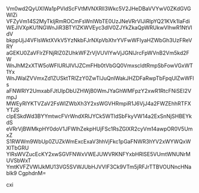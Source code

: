 Vm0wd2QyUXlWa1pPVldScFVtMVNXRll3Wkc5V2JHeDBaVVYwV0ZKdGVGWlZi
VFZyVm14S2MyTkljRmROCmFsWnlWbTE0UzJNeVRrVlJiRlpYQ21KVk1IaFdi
WEJIVXpKU1NGWnJiR3BTYlZKWVEyc3dlV0ZJYkZkaQpWRUkwVlhwR1NtVldV
bkppUjJ4VFlsWktXVkV5YzNkbFJrNXpVbXhrYVFwWFIyaHZWbGh3UzFReVRY
aGEKU0ZaVFlrZFNjRlZ0ZUhkWFZrVjVUVlYwVjJGNlJrcFpWVnB2Vm5kd2FW
WnJhM2xXTW5oWFlURlJlVlJZCmFHb0tVbGQ0VmxscldtRmpSbFowVGxWT1Yx
WnJWalZVVmxZd1ZUSktTRlZzY0ZwTlJuQnlWakJHZDFaRwpTbFpqUlZwWFls
aFNWRlY2UmxabFJtUlpDbUZHWjB0WmJYaGhWMFpzY2xwR1RtcFNiSEI2VmpJ
MWEyRlYKTVZaV2FsWlZWbXh3Y2xsWGVHRmpiR1J6VjJ4a2FWZEhhRTFXYTJS
clpESkdWd3BYYmtwcFVrWndXRlJYCk5WTldSbFkyVW14a2ExSnNjSHBEYkdS
eVRrVjBWMkpHY0doV1JFWlhZekpHUjFSc1RsZGlXR2cyVm14awpOR0V5UmxZ
S1RWWm9WbUp0ZUZkWmExcExaV3hhVjFkc1pGaFNWR3hYV2xWYWQxWXlTbGRU
YlRsWVZucEcKY2xwSGVFNWxVWEJUWVRKNFYxbHRlSE5VUmtWNUNrMUVSbWxT
YmtKVFZVWlJkMU13VG5SVWJUbHJVVlF3Ck9VTm5jRFJrTTBVOUNncHNablk9
CgphdnM=

cxi
